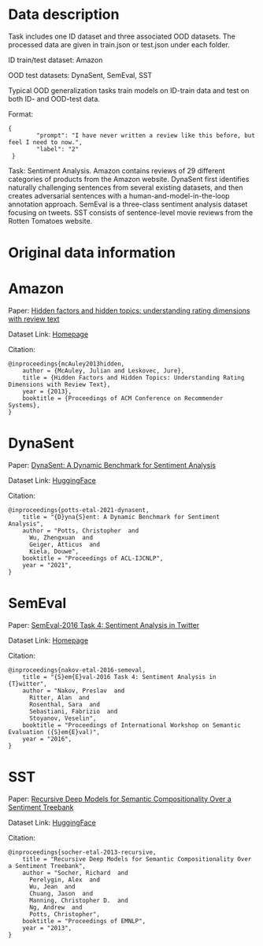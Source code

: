 # Data description
Task includes one ID dataset and three associated OOD datasets. The processed data are given in train.json or test.json under each folder.

ID train/test dataset: Amazon

OOD test datasets: DynaSent, SemEval, SST 

Typical OOD generalization tasks train models on ID-train data and test on both ID- and OOD-test data.

Format: 
```
{
        "prompt": "I have never written a review like this before, but feel I need to now.",
        "label": "2"
 }
```

Task: Sentiment Analysis. Amazon contains reviews of 29 different categories of products from the Amazon website. DynaSent first identifies naturally challenging sentences from several existing datasets, and then creates adversarial sentences with a human-and-model-in-the-loop annotation approach. SemEval is a three-class sentiment analysis dataset focusing on tweets. SST consists of sentence-level movie reviews from the Rotten Tomatoes website.
# Original data information
# Amazon

Paper: [Hidden factors and hidden topics: understanding rating dimensions with review text](https://dl.acm.org/doi/10.1145/2507157.2507163)

Dataset Link: [Homepage](https://nijianmo.github.io/amazon/index.html)

Citation: 
```
@inproceedings{mcAuley2013hidden,
    author = {McAuley, Julian and Leskovec, Jure},
    title = {Hidden Factors and Hidden Topics: Understanding Rating Dimensions with Review Text},
    year = {2013},
    booktitle = {Proceedings of ACM Conference on Recommender Systems},
}
```


# DynaSent

Paper: [DynaSent: A Dynamic Benchmark for Sentiment Analysis](https://arxiv.org/abs/2012.15349)

Dataset Link: [HuggingFace](https://huggingface.co/datasets/dynabench/dynasent)

Citation: 
```
@inproceedings{potts-etal-2021-dynasent,
    title = "{D}yna{S}ent: A Dynamic Benchmark for Sentiment Analysis",
    author = "Potts, Christopher  and
      Wu, Zhengxuan  and
      Geiger, Atticus  and
      Kiela, Douwe",
    booktitle = "Proceedings of ACL-IJCNLP",
    year = "2021",
}
```

# SemEval

Paper: [SemEval-2016 Task 4: Sentiment Analysis in Twitter](https://arxiv.org/abs/1912.00741)

Dataset Link: [Homepage](https://www.dropbox.com/s/byzr8yoda6bua1b/2017_English_final.zip?)

Citation: 
```
@inproceedings{nakov-etal-2016-semeval,
    title = "{S}em{E}val-2016 Task 4: Sentiment Analysis in {T}witter",
    author = "Nakov, Preslav  and
      Ritter, Alan  and
      Rosenthal, Sara  and
      Sebastiani, Fabrizio  and
      Stoyanov, Veselin",
    booktitle = "Proceedings of International Workshop on Semantic Evaluation ({S}em{E}val)",
    year = "2016",
}
```

# SST

Paper: [Recursive Deep Models for Semantic Compositionality Over a Sentiment Treebank](https://aclanthology.org/D13-1170/)

Dataset Link: [HuggingFace](https://huggingface.co/datasets/sst)

Citation: 
```
@inproceedings{socher-etal-2013-recursive,
    title = "Recursive Deep Models for Semantic Compositionality Over a Sentiment Treebank",
    author = "Socher, Richard  and
      Perelygin, Alex  and
      Wu, Jean  and
      Chuang, Jason  and
      Manning, Christopher D.  and
      Ng, Andrew  and
      Potts, Christopher",
    booktitle = "Proceedings of EMNLP",
    year = "2013",
}
```

